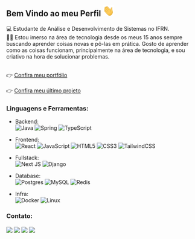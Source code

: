 ## Bem Vindo ao meu Perfil <img height="30" width="30" src="https://raw.githubusercontent.com/ABSphreak/ABSphreak/master/gifs/Hi.gif"> 

💻 Estudante de Análise e Desenvolvimento de Sistemas no IFRN.<br>
👨‍💻 Estou imerso na área de tecnologia desde os meus 15 anos sempre buscando aprender coisas novas e pô-las em prática. Gosto de aprender como as coisas funcionam, principalmente na área de tecnologia, e sou criativo na hora de solucionar problemas.
 
<br>
👉 <a href="https://portfolio-nicollasprados-projects.vercel.app/">Confira meu portfólio</a>
<br>
<br>
👉 <a href="https://minervaguess.vercel.app/">Confira meu último projeto</a>

### Linguagens e Ferramentas:

- Backend:<br>
  ![Java](https://img.shields.io/badge/java-%23ED8B00.svg?style=for-the-badge&logo=openjdk&logoColor=white) ![Spring](https://img.shields.io/badge/spring-%236DB33F.svg?style=for-the-badge&logo=spring&logoColor=white) ![TypeScript](https://img.shields.io/badge/typescript-%23007ACC.svg?style=for-the-badge&logo=typescript&logoColor=white)


- Frontend:<br>
  ![React](https://img.shields.io/badge/react-%2320232a.svg?style=for-the-badge&logo=react&logoColor=%2361DAFB) ![JavaScript](https://img.shields.io/badge/javascript-%23323330.svg?style=for-the-badge&logo=javascript&logoColor=%23F7DF1E) ![HTML5](https://img.shields.io/badge/html5-%23E34F26.svg?style=for-the-badge&logo=html5&logoColor=white) ![CSS3](https://img.shields.io/badge/css3-%231572B6.svg?style=for-the-badge&logo=css3&logoColor=white) ![TailwindCSS](https://img.shields.io/badge/tailwindcss-%2338B2AC.svg?style=for-the-badge&logo=tailwind-css&logoColor=white)

- Fullstack:<br>
  ![Next JS](https://img.shields.io/badge/Next-black?style=for-the-badge&logo=next.js&logoColor=white) ![Django](https://img.shields.io/badge/django-%23092E20.svg?style=for-the-badge&logo=django&logoColor=white)

- Database:<br>
  ![Postgres](https://img.shields.io/badge/postgres-%23316192.svg?style=for-the-badge&logo=postgresql&logoColor=white) ![MySQL](https://img.shields.io/badge/mysql-4479A1.svg?style=for-the-badge&logo=mysql&logoColor=white) ![Redis](https://img.shields.io/badge/redis-%23DD0031.svg?style=for-the-badge&logo=redis&logoColor=white)

- Infra:<br>
  ![Docker](https://img.shields.io/badge/docker-%230db7ed.svg?style=for-the-badge&logo=docker&logoColor=white) ![Linux](https://img.shields.io/badge/Linux-FCC624?style=for-the-badge&logo=linux&logoColor=black)
 
### Contato:
<a href="https://www.instagram.com/nicollasmp/" target="_blank"><img align=center src="https://img.shields.io/badge/Instagram-E4405F?style=for-the-badge&logo=instagram&logoColor=white" target="_blank"></a>
<a href="mailto:nicollasprado.profissional@gmail.com" target="_blank"><img align=center src="https://img.shields.io/badge/Gmail-D14836?style=for-the-badge&logo=gmail&logoColor=white" target="_blank"></a>
<a href="https://www.linkedin.com/in/nicollas-prado-420082302/" target="_blank"><img align=center src="https://img.shields.io/badge/LinkedIn-0077B5?style=for-the-badge&logo=linkedin&logoColor=white" target="_blank"></a>
<a href="https://discord.gg/NMNpJhXNPr" target="_blank"><img align=center src="https://img.shields.io/badge/Discord-7289DA?style=for-the-badge&logo=discord&logoColor=white"></a>
